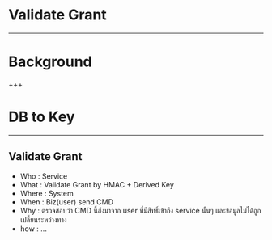# Validate Grant

---

# Background

+++

# DB to Key

---

## Validate Grant

- Who : Service
- What : Validate Grant by HMAC + Derived Key
- Where : System
- When : Biz(user) send CMD
- Why : ตรวจสอบว่า CMD นี้ส่งมาจาก user ที่มีสิทธิ์เข้าถึง service นั้นๆ และข้อมูลไม่ได้ถูกเปลี่ยนระหว่างทาง
- how : ...